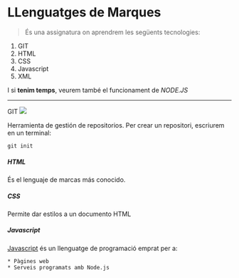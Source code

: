 # LLenguatges de Marques

> És una assignatura on aprendrem les següents tecnologies:
 1. GIT
 1. HTML
 1. CSS
 1. Javascript
 1. XML

I si **tenim temps**, veurem també el funcionament de *NODE.JS*

---
GIT
![](Exercisis_ll_mm/Git-Icon-1788C.png)



Herramienta de gestión de repositorios.
Per crear un repositori, escriurem en un terminal:

`git init`




##### HTML
És el lenguaje de marcas más conocido.



##### CSS
Permite dar estilos a un documento HTML



##### Javascript

[Javascript](https://es.wikipedia.org/wiki/JavaScript "Javascript") és un llenguatge de programació emprat per a:

    * Pàgines web
    * Serveis programats amb Node.js

